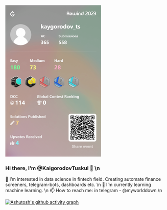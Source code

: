 <img src="./banner.png" width="300">

### Hi there, I’m @KaigorodovTuskul 👋 \n
👀 I’m interested in data science in fintech field. Creating automate finance screeners, telegram-bots, dashboards etc. \n
🌱 I’m currently learning machine learning. \n
📫 How to reach me: in telegram - @myworlddown \n

[![Ashutosh's github activity graph](https://activity-graph.herokuapp.com/graph?username=KaigorodovTuskul)](https://github.com/KaigorodovTuskul/github-readme-activity-graph)
